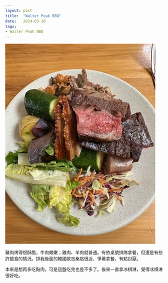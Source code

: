 ```yaml
---
layout: post
title:  "Walter Peak BBQ"
date:   2024-03-10
tags:
- Walter Peak BBQ
---
```

![Walter Peak BBQ](/media/2024-03-10-Walter-Peak-BBQ.jpeg)

豬肉烤得很酥脆，牛肉頗嫩；雞肉、羊肉就普通。有依桌號排隊拿餐，但還是有些許搶食的情況。排我後面的韓國歐吉桑貼很近、爭著拿餐，有點討厭。

本來是想再多吃點肉，可是這盤吃完也差不多了。後來一直拿冰棋淋，覺得冰棋淋很好吃。